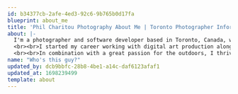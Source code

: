 ```yaml
---
id: b34377cb-2afe-4ed3-92c6-9b765b0d17fa
blueprint: about_me
title: 'Phil Charitou Photography About Me | Toronto Photographer Information'
about: |-
  I'm a photographer and software developer based in Toronto, Canada, who in recent years has pursued far-reaching artistic goals in capturing moments within the wildlife and portrait genre.
  <br><br>I started my career working with digital art production alongside web design and have several years of personal project experience with creative retouching, layout and graphic design, before I began venturing into composition and photography.
  <br><br>In combination with a great passion for the outdoors, I thrive working in a challenging environment. Exploring the technicality and expression of photography has been a joy and wonderful marriage of creativity and practiced expertise. I believe telling stories through photography and capturing important moments are tantamount to reliving and preserving both seemingly innocuous and pivotal moments in our lives
name: "Who's this guy?"
updated_by: dcb9bbfc-28b8-4be1-a14c-daf6123afaf1
updated_at: 1698239499
template: about
---
```

